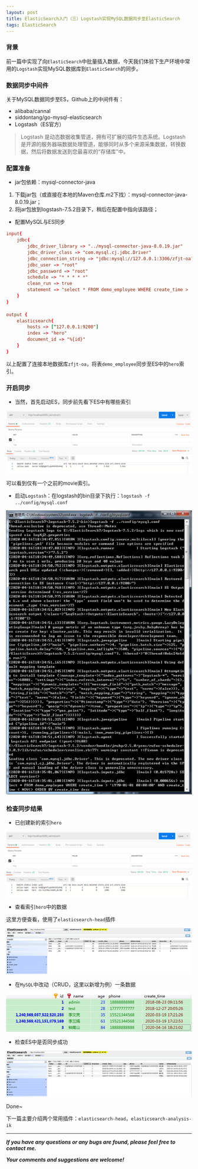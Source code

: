 ```yaml
---
layout: post
title: ElasticSearch入门（三）Logstash实现MySQL数据同步至ElasticSearch
tags: ElasticSearch
---
```


### 背景

前一篇中实现了向`ElasticSearch`中批量插入数据，今天我们体验下生产环境中常用的`Logstash`实现MySQL数据库到`ElasticSearch`的同步。

### 数据同步中间件

关于MySQL数据同步至ES，Github上的中间件有：
- alibaba/cannal
- siddontang/go-mysql-elasticsearch
- Logstash（ES官方）

> Logstash 是动态数据收集管道，拥有可扩展的插件生态系统。Logstash 是开源的服务器端数据处理管道，能够同时从多个来源采集数据，转换数据，然后将数据发送到您最喜欢的“存储库”中。

### 配置准备

- jar包依赖：mysql-connector-java

1. 下载jar包（或直接在本地的Maven仓库.m2下找）：mysql-connector-java-8.0.19.jar；
2. 将jar包放到logstash-7.5.2目录下，稍后在配置中指向该路径；

- 配置MySQL与ES同步

```conf
input{
    jdbc{
        jdbc_driver_library => "../mysql-connector-java-8.0.19.jar"
        jdbc_driver_class => "com.mysql.cj.jdbc.Driver"
        jdbc_connection_string => "jdbc:mysql://127.0.0.1:3306/zfjt-oa?serverTimezone=Asia/Shanghai"
        jdbc_user => "root"
        jdbc_password => "root"
        schedule => "* * * * *"
        clean_run => true
        statement => "select * FROM demo_employee WHERE create_time > :sql_last_value AND create_time < NOW() ORDER BY create_time desc"
    }
}

output {
    elasticsearch{
        hosts => ["127.0.0.1:9200"]
        index => "hero"
        document_id => "%{id}"
    }
}
```

以上配置了连接本地数据库`zfjt-oa`，将表`demo_employee`同步至ES中的`hero`索引。

### 开启同步

- 当然，首先启动ES，同步前先看下ES中有哪些索引

![2020-04-16-ES-Before.png](https://github.com/heartsuit/heartsuit.github.io/raw/master/pictures/2020-04-16-ES-Before.png)

可以看到仅有一个之前的movie索引。

- 启动`Logstash`：在logstash的bin目录下执行：`logstash -f ../config/mysql.conf`

![2020-04-16-ES-Start-Logstash.png](https://github.com/heartsuit/heartsuit.github.io/raw/master/pictures/2020-04-16-ES-Start-Logstash.png)

### 检查同步结果

- 已创建新的索引`hero`

![2020-04-16-ES-After.png](https://github.com/heartsuit/heartsuit.github.io/raw/master/pictures/2020-04-16-ES-After.png)

- 查看索引`hero`中的数据

这里方便查看，使用了`elasticsearch-head`插件

![2020-04-16-ES-Hero.png](https://github.com/heartsuit/heartsuit.github.io/raw/master/pictures/2020-04-16-ES-Hero.png)

- 在`MySQL`中改动（CRUD，这里以新增为例）一条数据

![2020-04-16-ES-MySQL.png](https://github.com/heartsuit/heartsuit.github.io/raw/master/pictures/2020-04-16-ES-MySQL.png)

- 检查ES中是否同步成功

![2020-04-16-ES-Hero-2.png](https://github.com/heartsuit/heartsuit.github.io/raw/master/pictures/2020-04-16-ES-Hero-2.png)

Done~

下一篇主要介绍两个常用插件：`elasticsearch-head`，`elasticsearch-analysis-ik`

---

***If you have any questions or any bugs are found, please feel free to contact me.***

***Your comments and suggestions are welcome!***

